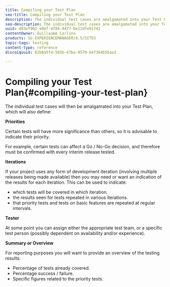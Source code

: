 ```yaml
---
title: Compiling your Test Plan
seo-title: Compiling your Test Plan
description: The individual test cases are amalgamated into your Test Plan
seo-description: The individual test cases are amalgamated into your Test Plan
uuid: d83ef902-e0ef-4f84-9477-be12dfe91742
contentOwner: Guillaume Carlino
products: SG_EXPERIENCEMANAGER/6.5/SITES
topic-tags: testing
content-type: reference
discoiquuid: 82b8a5f4-583b-47ba-9579-b47364b56aa2

---
```


# Compiling your Test Plan{#compiling-your-test-plan}

The individual test cases will then be amalgamated into your Test Plan, which will also define:

**Priorities**

Certain tests will have more significance than others, so it is advisable to indicate their priority.

For example, certain tests can affect a Go / No-Go decision, and therefore must be confirmed with every interim release tested.

**Iterations**

If your project uses any form of development iteration (involving multiple releases being made available) then you may need or want an indication of the results for each iteration. This can be used to indicate:

* which tests will be covered in which iteration.
* the results seen for tests repeated in various iterations.
* that priority tests and tests on basic features are repeated at regular intervals.

**Tester**

At some point you can assign either the appropriate test team, or a specific test person (possibly dependent on availability and/or experience).

**Summary or Overview**

For reporting purposes you will want to provide an overview of the testing results:

* Percentage of tests already covered.
* Percentage success / failure.
* Specific figures related to the priority tests.

